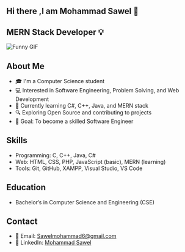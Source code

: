 ## Hi there ,I am Mohammad Sawel 👋
## MERN Stack Developer 💡

![Funny GIF](https://media4.giphy.com/media/v1.Y2lkPTc5MGI3NjExd3pob3NlNnA0NmJ6NTVmZ2Vvb3VtdHh6aHA5bDI4bnZvdG9rampudCZlcD12MV9naWZzX3NlYXJjaCZjdD1n/EZr27ZbJwmjE9PGyLN/giphy.webp)
<!--
**sawelmohammad6/sawelmohammad6** is a ✨ _special_ ✨ repository because its `README.md` (this file) appears on your GitHub profile.

Here are some ideas to get you started:

- 🔭 I’m currently working on ...
- 🌱 I’m currently learning ...
- 👯 I’m looking to collaborate on ...
- 🤔 I’m looking for help with ...
- 💬 Ask me about ...
- 📫 How to reach me: ...
- 😄 Pronouns: ...
- ⚡ Fun fact: ...
-->

## About Me
- 🎓 I'm a Computer Science student  
- 💻 Interested in Software Engineering, Problem Solving, and Web Development  
- 🌱 Currently learning C#, C++, Java, and MERN stack  
- 🔍 Exploring Open Source and contributing to projects  
- 🎯 Goal: To become a skilled Software Engineer  

## Skills
- Programming: C, C++, Java, C#  
- Web: HTML, CSS, PHP, JavaScript (basic), MERN (learning)  
- Tools: Git, GitHub, XAMPP, Visual Studio, VS Code  

## Education
- Bachelor’s in Computer Science and Engineering (CSE)  

## Contact
- 📧 Email: Sawelmohammad6@gmail.com  
- 🔗 LinkedIn: [Mohammad Sawel](https://www.linkedin.com/in/mohammad-sawel-2876a62ab/)


